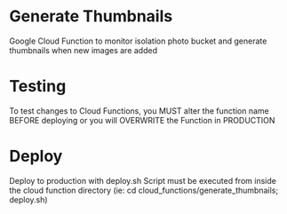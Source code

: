 # Generate Thumbnails
Google Cloud Function to monitor isolation photo bucket 
and generate thumbnails when new images are added

# Testing
To test changes to Cloud Functions, you MUST alter the function name BEFORE deploying or you will OVERWRITE the Function in PRODUCTION


# Deploy
Deploy to production with deploy.sh 
Script must be executed from inside the cloud function directory 
(ie: cd cloud_functions/generate_thumbnails; deploy.sh)
